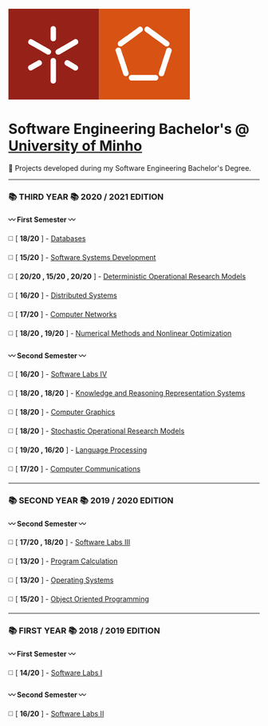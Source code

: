 ![alt text](https://github.com/L-Pinto/UMinho-LEI/blob/main/UM_logo.jpg)

# Software Engineering Bachelor's @ [University of Minho](https://www.uminho.pt/EN/)
   :large_orange_diamond: Projects developed during my Software Engineering Bachelor's Degree.

***

### :books: THIRD YEAR :books:	      2020 / 2021 EDITION

#### :wavy_dash: First Semester :wavy_dash:
:white_medium_square: [ **18/20** ] - [Databases](https://github.com/L-Pinto/UMinho-LEI/tree/main/III/BD)

:white_medium_square: [ **15/20** ] - [Software Systems Development](https://github.com/L-Pinto/UMinho-LEI/tree/main/III/DSS)

:white_medium_square: [ **20/20 , 15/20 , 20/20** ] - [Deterministic Operational Research Models](https://github.com/L-Pinto/UMinho-LEI/tree/main/III/MDIO)

:white_medium_square: [ **16/20** ] - [Distributed Systems](https://github.com/L-Pinto/UMinho-LEI/tree/main/III/SD)

:white_medium_square: [ **17/20** ] - [Computer Networks](https://github.com/L-Pinto/UMinho-LEI/tree/main/III/RC)

:white_medium_square: [ **18/20 , 19/20** ] - [Numerical Methods and Nonlinear Optimization](https://github.com/L-Pinto/UMinho-LEI/tree/main/III/MNOL)

#### :wavy_dash: Second Semester :wavy_dash:
:white_medium_square: [ **16/20** ] - [Software Labs IV](https://github.com/L-Pinto/UMinho-LEI/tree/main/III/LI4)

:white_medium_square: [ **18/20 , 18/20** ] - [Knowledge and Reasoning Representation Systems](https://github.com/L-Pinto/UMinho-LEI/tree/main/III/SRCR)

:white_medium_square: [ **18/20** ] - [Computer Graphics](https://github.com/L-Pinto/UMinho-LEI/tree/main/III/CG)

:white_medium_square: [ **18/20** ] - [Stochastic Operational Research Models](https://github.com/L-Pinto/UMinho-LEI/tree/main/III/MEIO)

:white_medium_square: [ **19/20 , 16/20** ] - [Language Processing](https://github.com/L-Pinto/UMinho-LEI/tree/main/III/PL)

:white_medium_square: [ **17/20** ] - [Computer Communications](https://github.com/L-Pinto/UMinho-LEI/tree/main/III/CC)


***

### :books: SECOND YEAR :books:      2019 / 2020 EDITION

#### :wavy_dash: Second Semester :wavy_dash:
:white_medium_square: [ **17/20 , 18/20** ] - [Software Labs III](https://github.com/L-Pinto/UMinho-LEI/tree/main/II/LI3)

:white_medium_square: [ **13/20** ] - [Program Calculation](https://github.com/L-Pinto/UMinho-LEI/tree/main/II/CP)

:white_medium_square: [ **13/20** ] - [Operating Systems](https://github.com/L-Pinto/UMinho-LEI/tree/main/II/SO)

:white_medium_square: [ **15/20** ] - [Object Oriented Programming](https://github.com/L-Pinto/UMinho-LEI/tree/main/II/POO)


***

### :books: FIRST YEAR :books:      2018 / 2019 EDITION

#### :wavy_dash: First Semester :wavy_dash:
:white_medium_square: [ **14/20** ] - [Software Labs I](https://github.com/L-Pinto/UMinho-LEI/tree/main/I/LI1)

#### :wavy_dash: Second Semester :wavy_dash:
:white_medium_square: [ **16/20** ] - [Software Labs II](https://github.com/L-Pinto/UMinho-LEI/tree/main/I/LI2)

